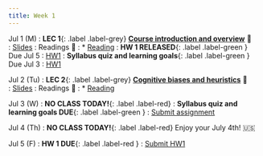 ```yaml
---
title: Week 1 
---
```


Jul 1 (M)
: **LEC 1**{: .label .label-grey} **[Course introduction and overview](./)** 🎥  
    : [Slides](./)
: Readings 📖
: * [Reading](https://canvas.ucsd.edu/files/)
:  **HW 1 RELEASED**{: .label .label-green } Due Jul 5
    : [HW1](https://canvas.ucsd.edu/files/)
:  **Syllabus quiz and learning goals**{: .label .label-green } Due Jul 3
    : [HW1](https://canvas.ucsd.edu/files/)

Jul 2 (Tu)
: **LEC 2**{: .label .label-grey} **[Cognitive biases and heuristics](./)** 🎥  
    : [Slides](./)
: Readings 📖
: * [Reading](https://canvas.ucsd.edu/files/)

Jul 3 (W)
: **NO CLASS TODAY!**{: .label .label-red}
:  **Syllabus quiz and learning goals DUE**{: .label .label-green } 
    : [Submit assignment](https://canvas.ucsd.edu/files/)

Jul 4 (Th)
: **NO CLASS TODAY!**{: .label .label-red} Enjoy your July 4th! 🇺🇸

Jul 5 (F)
:  **HW 1 DUE**{: .label .label-red } 
    : [Submit HW1](https://canvas.ucsd.edu/files/)
